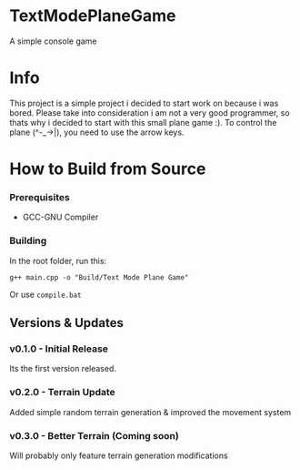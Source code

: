 # TextModePlaneGame
A simple console game

# Info
This project is a simple project i decided to start work on because i was bored. Please take into consideration i am not a very good programmer, so thats why i decided to start with this small plane game :). To control the plane (^-_->|), you need to use the arrow keys.

# How to Build from Source
### Prerequisites 
* GCC-GNU Compiler
### Building
In the root folder, run this:
```
g++ main.cpp -o "Build/Text Mode Plane Game"
```
Or use `compile.bat`
## Versions & Updates

### v0.1.0 - Initial Release
Its the first version released.

### v0.2.0 - Terrain Update
Added simple random terrain generation & improved the movement system

### v0.3.0 - Better Terrain (Coming soon)
Will probably only feature terrain generation modifications
